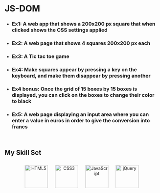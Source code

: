 # JS-DOM

 
- ### Ex1: A web app that shows a 200x200 px square that when clicked shows the CSS settings applied
- ### Ex2: A web page that shows 4 squares 200x200 px each 
- ### Ex3: A Tic tac toe game 
- ### Ex4: Make squares appear by pressing a key on the keyboard, and make them disappear by pressing another
- ### Ex4 bonus: Once the grid of 15 boxes by 15 boxes is displayed, you can click on the boxes to change their color to black
- ### Ex5: A web page displaying an input area where you can enter a value in euros in order to give the conversion into francs
  

<br/>  


## My Skill Set  
<div align="center">  
<a href="https://en.wikipedia.org/wiki/HTML5" target="_blank"><img style="margin: 10px" src="https://profilinator.rishav.dev/skills-assets/html5-original-wordmark.svg" alt="HTML5" height="75" /></a>  
<a href="https://www.w3schools.com/css/" target="_blank"><img style="margin: 10px" src="https://profilinator.rishav.dev/skills-assets/css3-original-wordmark.svg" alt="CSS3" height="75" /></a>  
<a href="https://www.javascript.com/" target="_blank"><img style="margin: 10px" src="https://profilinator.rishav.dev/skills-assets/javascript-original.svg" alt="JavaScript" height="75" /></a>  
<a href="https://jquery.com/" target="_blank"><img style="margin: 10px" src="https://profilinator.rishav.dev/skills-assets/jquery.png" alt="jQuery" height="75" /></a>  
</div>
